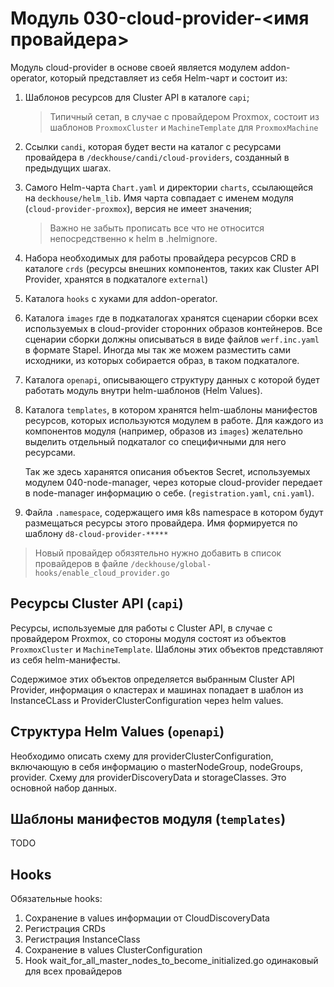 # Модуль 030-cloud-provider-<имя провайдера>

Модуль cloud-provider в основе своей является модулем addon-operator, который представляет из себя Helm-чарт и состоит из:

1. Шаблонов ресурсов для Cluster API в каталоге `capi`;
   > Типичный сетап, в случае с провайдером Proxmox,
   > состоит из шаблонов `ProxmoxCluster` и `MachineTemplate` для `ProxmoxMachine`

2. Ссылки `candi`, которая будет вести на каталог с ресурсами провайдера в `/deckhouse/candi/cloud-providers`, созданный в предыдущих шагах.

3. Самого Helm-чарта `Chart.yaml` и директории `charts`, ссылающейся на `deckhouse/helm_lib`.
   Имя чарта совпадает с именем модуля (`cloud-provider-proxmox`), версия не имеет значения;
   > Важно не забыть прописать все что не относится непосредственно к helm в .helmignore.

4. Набора необходимых для работы провайдера ресурсов CRD в каталоге `crds`
   (ресурсы внешних компонентов, таких как Cluster API Provider, хранятся в подкаталоге `external`)

5. Каталога `hooks` с хуками для addon-operator.
6. Каталога `images` где в подкаталогах хранятся сценарии сборки всех используемых в cloud-provider сторонних образов контейнеров.
   Все сценарии сборки должны описываться в виде файлов `werf.inc.yaml` в формате Stapel.
   Иногда мы так же можем разместить сами исходники, из которых собирается образ, в таком подкаталоге.
7. Каталога `openapi`, описывающего структуру данных с которой будет работать модуль внутри helm-шаблонов (Helm Values).
8. Каталога `templates`, в котором хранятся helm-шаблоны манифестов ресурсов, которых используются модулем в работе.
   Для каждого из компонентов модуля (например, образов из `images`) желательно выделить отдельный подкаталог со специфичными для него ресурсами.

   Так же здесь харанятся описания объектов Secret, используемых модулем 040-node-manager, через которые cloud-provider передает в node-manager информацию о себе.
   (`registration.yaml`, `cni.yaml`).
9. Файла `.namespace`, содержащего имя k8s namespace в котором будут размещаться ресурсы этого провайдера.
   Имя формируется по шаблону `d8-cloud-provider-*****`

>Новый провайдер обязятельно нужно добавить в список провайдеров в файле ```/deckhouse/global-hooks/enable_cloud_provider.go```

## Ресурсы Cluster API (`capi`)

Ресурсы, используемые для работы с Cluster API, в случае с провайдером Proxmox, со стороны модуля состоят из объектов `ProxmoxCluster` и `MachineTemplate`.
Шаблоны этих объектов представляют из себя helm-манифесты.

Содержимое этих объектов определяется выбранным Cluster API Provider, информация о кластерах и машинах попадает в шаблон из InstanceCLass и ProviderClusterConfiguration через helm values.

## Структура Helm Values (`openapi`)

Необходимо описать схему для providerClusterConfiguration, включающую в себя информацию о masterNodeGroup, nodeGroups, provider. Схему для providerDiscoveryData и storageClasses. Это основной набор данных.

## Шаблоны манифестов модуля (`templates`)

TODO

## Hooks

Обязательные hooks:

1. Сохранение в values информации от CloudDiscoveryData
1. Регистрация CRDs
1. Регистрация InstanceClass
1. Сохранение в values ClusterConfiguration
1. Hook wait_for_all_master_nodes_to_become_initialized.go одинаковый для всех провайдеров
